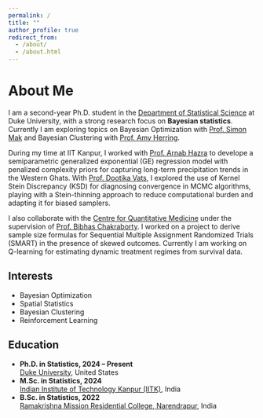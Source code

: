 ```yaml
---
permalink: /
title: ""
author_profile: true
redirect_from: 
  - /about/
  - /about.html
---
```


# About Me

<p>
  I am a second-year Ph.D. student in the
  <a href="https://stat.duke.edu" target="_blank">Department of Statistical Science</a> at Duke University, with a strong research focus on 
  <strong>Bayesian statistics</strong>. Currently I am exploring topics on Bayesian Optimization with <a href = "https://sites.google.com/view/simonmak/home">Prof. Simon Mak</a> and Bayesian Clustering with <a href="https://scholars.duke.edu/person/Amy.Herring">Prof. Amy Herring</a>. 
</p>

<p>
  During my time at IIT Kanpur, I worked with <a href="https://sites.google.com/view/arnabhazra09/">Prof. Arnab Hazra</a> to develope a semiparametric generalized exponential (GE) regression model with penalized complexity priors for capturing long-term precipitation trends in the Western Ghats.
With <a href="https://dvats.github.io/">Prof. Dootika Vats</a>, I explored the use of Kernel Stein Discrepancy (KSD) for diagnosing convergence in MCMC algorithms, playing with a Stein-thinning approach to reduce computational burden and adapting it for biased samplers.
</p>

<p>
  I also collaborate with the <a href="https://www.duke-nus.edu.sg/cqm" target="_blank">Centre for Quantitative Medicine</a> under the supervision of <a href="https://blog.nus.edu.sg/bibhas/">Prof. Bibhas Chakraborty</a>. I worked on a project to derive sample size formulas for Sequential Multiple Assignment Randomized Trials (SMART) in the presence of skewed outcomes. Currently I am working on Q-learning for estimating dynamic treatment regimes from survival data.
</p>

<div class="intro-columns">
  <div>
    <h2>Interests</h2>
    <ul class="fa-ul">
      <li><span class="fa-li"><i class="fas fa-book"></i></span>Bayesian Optimization</li>
      <li><span class="fa-li"><i class="fas fa-book"></i></span>Spatial Statistics</li>
      <li><span class="fa-li"><i class="fas fa-book"></i></span>Bayesian Clustering</li>
      <li><span class="fa-li"><i class="fas fa-book"></i></span>Reinforcement Learning</li>
    </ul>
  </div>

  <div>
    <h2>Education</h2>
    <ul class="edu-list">
      <li>
        <strong>Ph.D. in Statistics, 2024 – Present</strong><br>
        <span class="edu-inst"><a href="https://stat.duke.edu" target="_blank" rel="noopener">Duke University</a>, United States</span>
      </li>
      <li>
        <strong>M.Sc. in Statistics, 2024</strong><br>
        <span class="edu-inst"><a href="https://iitk.ac.in" target="_blank">Indian Institute of Technology Kanpur (IITK)</a>, India</span>
      </li>
      <li>
        <strong>B.Sc. in Statistics, 2022</strong><br>
        <span class="edu-inst"><a href="https://rkmrc.in" target="_blank">Ramakrishna Mission Residential College, Narendrapur</a>, India</span>
      </li>
    </ul>
  </div>
</div>



